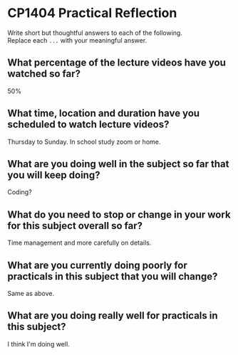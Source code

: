 # CP1404 Practical Reflection

Write short but thoughtful answers to each of the following.  
Replace each `...` with your meaningful answer.

## What percentage of the lecture videos have you watched so far?

50%

## What time, location and duration have you scheduled to watch lecture videos?

Thursday to Sunday. In school study zoom or home.

## What are you doing well in the subject so far that you will keep doing?

Coding?

## What do you need to stop or change in your work for this subject overall so far?

Time management and more carefully on details.

## What are you currently doing poorly for practicals in this subject that you will change?

Same as above.

## What are you doing really well for practicals in this subject?

I think I'm doing well.